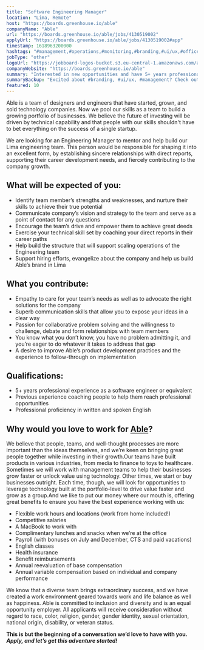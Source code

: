 ```yaml
---
title: "Software Engineering Manager"
location: "Lima, Remote"
host: "https://boards.greenhouse.io/able"
companyName: "Able"
url: "https://boards.greenhouse.io/able/jobs/4130519002"
applyUrl: "https://boards.greenhouse.io/able/jobs/4130519002#app"
timestamp: 1618963200000
hashtags: "#management,#operations,#monitoring,#branding,#ui/ux,#office,#English,#finance"
jobType: "other"
logoUrl: "https://jobboard-logos-bucket.s3.eu-central-1.amazonaws.com/able"
companyWebsite: "https://boards.greenhouse.io/able"
summary: "Interested in new opportunities and have 5+ years professional experience as a software engineer or equivalent? Able has a job opening for a Software Engineering Manager."
summaryBackup: "Excited about #branding, #ui/ux, #management? Check out this job post!"
featured: 10
---
```


Able is a team of designers and engineers that have started, grown, and sold technology companies. Now we pool our skills as a team to build a growing portfolio of businesses. We believe the future of investing will be driven by technical capability and that people with our skills shouldn't have to bet everything on the success of a single startup.

We are looking for an Engineering Manager to mentor and help build our Lima engineering team. This person would be responsible for shaping it into an excellent form, by establishing sincere relationships with direct reports, supporting their career development needs, and fiercely contributing to the company growth.

## What will be expected of you:

*   Identify team member’s strengths and weaknesses, and nurture their skills to achieve their true potential
*   Communicate company’s vision and strategy to the team and serve as a point of contact for any questions
*   Encourage the team’s drive and empower them to achieve great deeds
*   Exercise your technical skill set by coaching your direct reports in their career paths
*   Help build the structure that will support scaling operations of the Engineering team
*   Support hiring efforts, evangelize about the company and help us build Able’s brand in Lima

## What you contribute:

*   Empathy to care for your team’s needs as well as to advocate the right solutions for the company
*   Superb communication skills that allow you to expose your ideas in a clear way
*   Passion for collaborative problem solving and the willingness to challenge, debate and form relationships with team members
*   You know what you don’t know, you have no problem admitting it, and you’re eager to do whatever it takes to address that gap
*   A desire to improve Able’s product development practices and the experience to follow-through on implementation

## Qualifications:

*   5+ years professional experience as a software engineer or equivalent
*   Previous experience coaching people to help them reach professional opportunities
*   Professional proficiency in written and spoken English

## Why would you love to work for [Able](https://able.co/)?

We believe that people, teams, and well-thought processes are more important than the ideas themselves, and we’re keen on bringing great people together while investing in their growth.Our teams have built products in various industries, from media to finance to toys to healthcare. Sometimes we will work with management teams to help their businesses grow faster or unlock value using technology. Other times, we start or buy businesses outright. Each time, though, we will look for opportunities to leverage technology built at the portfolio-level to drive value faster and grow as a group.And we like to put our money where our mouth is, offering great benefits to ensure you have the best experience working with us:

*   Flexible work hours and locations (work from home included!)
*   Competitive salaries
*   A MacBook to work with
*   Complimentary lunches and snacks when we’re at the office
*   Payroll (with bonuses on July and December, CTS and paid vacations)
*   English classes
*   Health insurance
*   Benefit reimbursements
*   Annual reevaluation of base compensation
*   Annual variable compensation based on individual and company performance

We know that a diverse team brings extraordinary success, and we have created a work environment geared towards work and life balance as well as happiness. Able is committed to inclusion and diversity and is an equal opportunity employer. All applicants will receive consideration without regard to race, color, religion, gender, gender identity, sexual orientation, national origin, disability, or veteran status.

**This is but the beginning of a conversation we’d love to have with you. _Apply, and let’s get this adventure started!_**
